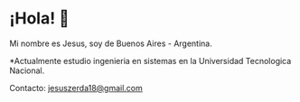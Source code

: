 # ¡Hola! 👋

Mi nombre es Jesus, soy de Buenos Aires - Argentina.

*Actualmente estudio ingenieria en sistemas en la Universidad Tecnologica Nacional.

Contacto: jesuszerda18@gmail.com
<!--
**Jesus16180/Jesus16180** is a ✨ _special_ ✨ repository because its `README.md` (this file) appears on your GitHub profile.

Here are some ideas to get you started:

- 🔭 I’m currently working on ...
- 🌱 I’m currently learning ...
- 👯 I’m looking to collaborate on ...
- 🤔 I’m looking for help with ...
- 💬 Ask me about ...
- 📫 How to reach me: ...
- 😄 Pronouns: ...
- ⚡ Fun fact: ...
-->
